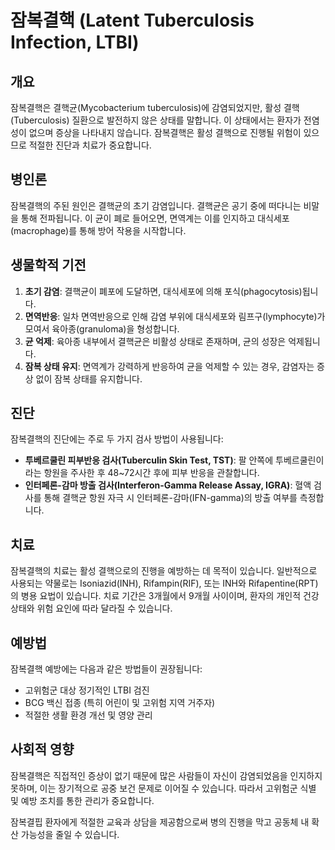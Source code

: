 

# 잠복결핵 (Latent Tuberculosis Infection, LTBI)

## 개요
잠복결핵은 결핵균(Mycobacterium tuberculosis)에 감염되었지만, 활성 결핵(Tuberculosis) 질환으로 발전하지 않은 상태를 말합니다. 이 상태에서는 환자가 전염성이 없으며 증상을 나타내지 않습니다. 잠복결핵은 활성 결핵으로 진행될 위험이 있으므로 적절한 진단과 치료가 중요합니다.

## 병인론
잠복결핵의 주된 원인은 결핵균의 초기 감염입니다. 결핵균은 공기 중에 떠다니는 비말을 통해 전파됩니다. 이 균이 폐로 들어오면, 면역계는 이를 인지하고 대식세포(macrophage)를 통해 방어 작용을 시작합니다.

## 생물학적 기전
1. **초기 감염**: 결핵균이 폐포에 도달하면, 대식세포에 의해 포식(phagocytosis)됩니다.
2. **면역반응**: 일차 면역반응으로 인해 감염 부위에 대식세포와 림프구(lymphocyte)가 모여서 육아종(granuloma)을 형성합니다.
3. **균 억제**: 육아종 내부에서 결핵균은 비활성 상태로 존재하며, 균의 성장은 억제됩니다.
4. **잠복 상태 유지**: 면역계가 강력하게 반응하여 균을 억제할 수 있는 경우, 감염자는 증상 없이 잠복 상태를 유지합니다.

## 진단
잠복결핵의 진단에는 주로 두 가지 검사 방법이 사용됩니다:
- **투베르쿨린 피부반응 검사(Tuberculin Skin Test, TST)**: 팔 안쪽에 투베르쿨린이라는 항원을 주사한 후 48~72시간 후에 피부 반응을 관찰합니다.
- **인터페론-감마 방출 검사(Interferon-Gamma Release Assay, IGRA)**: 혈액 검사를 통해 결핵균 항원 자극 시 인터페론-감마(IFN-gamma)의 방출 여부를 측정합니다.

## 치료
잠복결핵의 치료는 활성 결핵으로의 진행을 예방하는 데 목적이 있습니다. 일반적으로 사용되는 약물로는 Isoniazid(INH), Rifampin(RIF), 또는 INH와 Rifapentine(RPT)의 병용 요법이 있습니다. 치료 기간은 3개월에서 9개월 사이이며, 환자의 개인적 건강 상태와 위험 요인에 따라 달라질 수 있습니다.

## 예방법
잠복결핵 예방에는 다음과 같은 방법들이 권장됩니다:
- 고위험군 대상 정기적인 LTBI 검진
- BCG 백신 접종 (특히 어린이 및 고위험 지역 거주자)
- 적절한 생활 환경 개선 및 영양 관리

## 사회적 영향
잠복결핵은 직접적인 증상이 없기 때문에 많은 사람들이 자신이 감염되었음을 인지하지 못하며, 이는 장기적으로 공중 보건 문제로 이어질 수 있습니다. 따라서 고위험군 식별 및 예방 조치를 통한 관리가 중요합니다.

잠복결핍 환자에게 적절한 교육과 상담을 제공함으로써 병의 진행을 막고 공동체 내 확산 가능성을 줄일 수 있습니다.